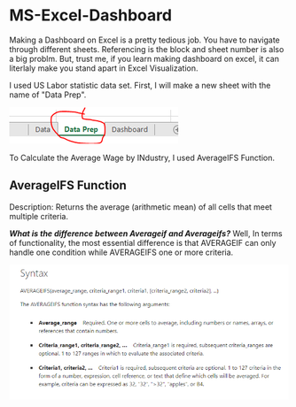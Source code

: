 # MS-Excel-Dashboard

Making a Dashboard on Excel is a pretty tedious job. You have to navigate through different sheets. Referencing is the block and sheet number is also a big problm. But, trust me, if you learn making dashboard on excel, it can literlaly make you stand apart in Excel Visualization. 

I used US Labor statistic data set. First, I will make a new sheet with the name of "Data Prep".

![](https://github.com/OsamaZafar12/MS-Excel-Dashboard/blob/main/Capture9.PNG)

To Calculate the Average Wage by INdustry, I used AverageIFS Function.

## AverageIFS Function
Description: Returns the average (arithmetic mean) of all cells that meet multiple criteria.

***What is the difference between Averageif and Averageifs?***
 Well, In terms of functionality, the most essential difference is that AVERAGEIF can only handle one condition while AVERAGEIFS one or more criteria.

![](https://github.com/OsamaZafar12/MS-Excel-Dashboard/blob/main/Capture.PNG)
